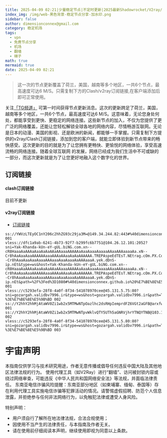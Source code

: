 ```yaml
---
title: 2025-04-09 02:21|少量稳定节点|不定时更新|2025最新Shadowrocket/V2ray/SSR/Clash免费节点高速订阅机场
index_img: /img/web-黑色背景-稳定节点分享-加水印.png
sidebar: false
author: dimensionconnex@gmail.com
category: 稳定机场
tags:
  - vpn
  - 免费节点分享
  - 机场
  - 翻墙
  - 梯子
math: true
mermaid: true
date: 2025-04-09 02:21
---
```

> 这一次的节点更新覆盖了荷兰，美国，越南等多个地区，一共6个节点，最高速度可达6 M/S。只需复制下方的Clash/v2ray订阅链接,在客户端添加后即可正常使用。

<!-- more -->
关注[「TG频道」](https://t.me/DCFVPN) 可第一时间获得节点更新消息。这次的更新跨足了荷兰，美国，越南等多个地区，一共6个节点，最高速度可达6 M/S。这意味着，无论您身处何处，都能享受到更快、更稳定的网络连接。这些新节点的加入，不仅为您提供了更广泛的网络覆盖，还能让您轻松解锁全球各地的网络内容，尽情畅游互联网。无论是日本的动漫、美国的影视、还是欧洲的新闻，都能够一手掌握。只需复制下方提供的v2ray/Clash订阅链接，添加到您的客户端，就能立即体验到新节点带来的畅快感受。这次更新的目的就是为了让您拥有更畅快、更愉悦的网络体验，享受高速流畅的网络连接。随着全球互联网
的发展，网络已经成为我们生活中不可或缺的一部分，而这次更新就是为了让您更好地融入这个数字化的世界。
<!-- 广告位 -->

<!-- 广告位 -->
## 订阅链接

#### clash订阅链接
目前不更新


#### v2ray订阅链接
- [订阅链接](https://dimensionconnex.github.io/assets/links/airport/2025-04/stable-XOD57WHMEALGZYS4.txt)
```text
ss://YWVzLTEyOC1nY206c2hhZG93c29ja3M=@149.34.244.82:443#%40dimensionconnex.github.io%20%E8%8D%B7%E5%85%B0 001
vless://dfc1a9ab-6241-4b73-92f7-b299fc6b7751@104.26.12.101:2052?sni=Yak-Khanda-kUn-eY-gUL.biNG.com.xn--cR8HaaaAaAAAaAaaAaAaAAaAAaaaAAAAAaAaaAaaaAaaaaAAaaAAAaaaaAa.xN--Cr8hAaAaaAaaAAAAAAaaaAAAaAAaaAaAaAAAAAA.TREPAspeEdTEsT.NEtrag.cOm.PX.Com.sh017.IR.XN--Cr8hAaaAaaAaaAaaaAAAaaaAaaAaaaAaAAAaaaA.yek.dDnS-ip.nEt&type=ws&host=Yak-Khanda-kUn-eY-gUL.biNG.com.xn--cR8HaaaAaAAAaAaaAaAaAAaAAaaaAAAAAaAaaAaaaAaaaaAAaaAAAaaaaAa.xN--Cr8hAaAaaAaaAAAAAAaaaAAAaAAaaAaAaAAAAAA.TREPAspeEdTEsT.NEtrag.cOm.PX.Com.sh017.IR.XN--Cr8hAaaAaaAaaAaaaAAAaaaAaaAaaaAaAAAaaaA.yek.dDnS-ip.nEt&path=%2F%3Fed%3D1080#%40dimensionconnex.github.io%20%E7%BE%8E%E5%9B%BD 001
vless://c5293efa-28f8-4a0f-8f34-541078970cee@45.131.5.75:80?sni=gozargah.validbv7996.ir&type=ws&host=gozargah.validbv7996.ir&path=Telegram%40WangCai2%2F%3Fed%3D2560#%40dimensionconnex.github.io%20%E8%8D%B7%E5%85%B0-%3E%E7%BE%8E%E5%9B%BD 002
ss://Y2hhY2hhMjAtaWV0Zi1wb2x5MTMwNTpOazlhc2dsRHpIemprdFZ6VGt2aGFB@arxfw2b78fi2q9hzylhn.freesocks.work:443#%40dimensionconnex.github.io%20%E8%B6%8A%E5%8D%97 001
ss://Y2hhY2hhMjAtaWV0Zi1wb2x5MTMwNTpvWklvQTY5UTh5aGNRVjhrYTNQYTNB@103.104.247.49:8080#%40dimensionconnex.github.io%20%E8%8D%B7%E5%85%B0 002
vless://c5293efa-28f8-4a0f-8f34-541078970cee@45.131.5.80:80?sni=gozargah.validbv7996.ir&type=ws&host=gozargah.validbv7996.ir&path=Telegram%F0%9F%87%A8%F0%9F%87%B3%40WangCai2%2F%3Fed%3D2560#%40dimensionconnex.github.io%20%E8%8D%B7%E5%85%B0-%3E%E7%BE%8E%E5%9B%BD 003
```

<!-- universe_declaration -->
# 宇宙声明
本指南仅供学习与技术研究用途，作者无意传播或倡导任何违反中国大陆及其他地区法律法规的行为。
使用代理工具（如V2Ray）进行“翻墙”、访问被封锁内容或绕过网络审查，可能违反《中华人民共和国网络安全法》等法规，并面临法律责任。
东南亚电信诈骗风险提醒：东南亚部分地区（如柬埔寨、缅甸、泰国等）存在利用代理工具实施电信诈骗等犯罪活动的情况。请警惕虚假招聘、防范个人信息泄露，并拒绝参与任何非法网络行为，以免触犯法律或遭受人身风险。

特别声明：
- 用户须自行了解所在地法律法规，合法合规使用；
- 因使用不当产生的法律责任，与本指南及作者无关。
- 请在使用前仔细阅读本声明，继续使用即视为同意以上条款。
<!-- universe_declaration -->